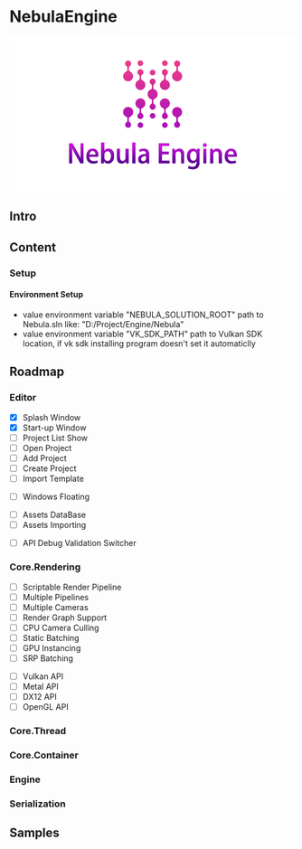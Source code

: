 # NebulaEngine

![img](./Nebula/Editor/NebulaEditor/Assets/LOGO.png)

## Intro

## Content

### Setup

#### Environment Setup
- value environment variable "NEBULA_SOLUTION_ROOT" path to Nebula.sln like: "D:/Project/Engine/Nebula"
- value environment variable "VK_SDK_PATH" path to Vulkan SDK location, if vk sdk installing program doesn't set it automaticlly 

## Roadmap

### Editor
<!-- Editor Startup -->
- [x] Splash Window 
- [x] Start-up Window
- [ ] Project List Show
- [ ] Open Project
- [ ] Add Project
- [ ] Create Project
- [ ] Import Template

<!-- Editor Main Windows -->
- [ ] Windows Floating

<!-- Assets Processing -->
- [ ] Assets DataBase
- [ ] Assets Importing

<!-- DebugSettings -->

- [ ] API Debug Validation Switcher



### Core.Rendering

<!-- Render Pipeline Framework -->
- [ ] Scriptable Render Pipeline
- [ ] Multiple Pipelines
- [ ] Multiple Cameras
- [ ] Render Graph Support
- [ ] CPU Camera Culling
- [ ] Static Batching
- [ ] GPU Instancing
- [ ] SRP Batching

<!-- Shading -->



<!-- Graphics API Support -->
- [ ] Vulkan API
- [ ] Metal API
- [ ] DX12 API
- [ ] OpenGL API

### Core.Thread


### Core.Container


### Engine


### Serialization

## Samples
